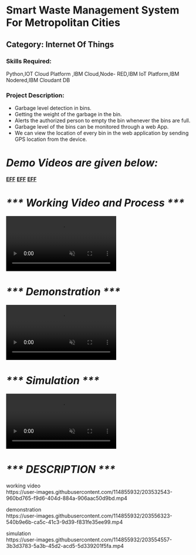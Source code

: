 <h1>Smart Waste Management System For Metropolitan Cities</h1>

<h2>Category: Internet Of Things</h2>

<h3>Skills Required:</h3>

Python,IOT Cloud Platform ,IBM Cloud,Node- RED,IBM IoT Platform,IBM Nodered,IBM Cloudant DB

<h3>Project Description:</h3>

<ul>

  <li>Garbage level detection in bins.</li>

  <li>Getting the weight of the garbage in the bin. </li>

  <li>Alerts the authorized person to empty the bin whenever the bins are full.</li>

  <li>Garbage level of the bins can be monitored through a web App.</li>

  <li>We can view the location of every bin in the web application by sending GPS location from the device.</li>

</ul>

<h1><em><strong>Demo Videos are given below:</strong></em></h1>

 **[EFF](https://user-images.githubusercontent.com/114855932/203532543-960bd765-f9d6-404d-884a-906aac50d9bd.mp4)**
 **[EFF](https://user-images.githubusercontent.com/114855932/203556323-540b9e6b-ca5c-41c3-9d39-f831fe35ee99.mp4)**
 **[EFF](https://user-images.githubusercontent.com/114855932/203554557-3b3d3783-5a3b-45d2-acd5-5d339201f5fa.mp4)**

<h1><em><strong>*** Working Video and Process ***</strong></em></h1>

<video src="https://user-images.githubusercontent.com/114855932/203532543-960bd765-f9d6-404d-884a-906aac50d9bd.mp4" data-canonical-src="https://user-images.githubusercontent.com/114855932/203532543-960bd765-f9d6-404d-884a-906aac50d9bd.mp4" controls="controls" muted="muted" class="d-block rounded-bottom-2 border-top width-fit" style="max-height:640px;">

  </video>


<h1><em><strong>*** Demonstration ***</strong></em></h1>

 <video src="https://user-images.githubusercontent.com/114855932/203556323-540b9e6b-ca5c-41c3-9d39-f831fe35ee99.mp4" data-canonical-src="https://user-images.githubusercontent.com/114855932/203556323-540b9e6b-ca5c-41c3-9d39-f831fe35ee99.mp4" controls="controls" muted="muted" class="d-block rounded-bottom-2 border-top width-fit" style="max-height:640px;">

  </video>


<h1><em><strong>*** Simulation ***</strong></em></h1>

<video src="https://user-images.githubusercontent.com/114855932/203554557-3b3d3783-5a3b-45d2-acd5-5d339201f5fa.mp4" data-canonical-src="https://user-images.githubusercontent.com/114855932/203554557-3b3d3783-5a3b-45d2-acd5-5d339201f5fa.mp4" controls="controls" muted="muted" class="d-block rounded-bottom-2 border-top width-fit" style="max-height:640px;">

  </video>


<h1><em><strong>*** DESCRIPTION ***</strong></em></h1>
<p>working video<br>
https://user-images.githubusercontent.com/114855932/203532543-960bd765-f9d6-404d-884a-906aac50d9bd.mp4
<p>demonstration<br>
https://user-images.githubusercontent.com/114855932/203556323-540b9e6b-ca5c-41c3-9d39-f831fe35ee99.mp4
<p>simulation<br>
https://user-images.githubusercontent.com/114855932/203554557-3b3d3783-5a3b-45d2-acd5-5d339201f5fa.mp4



